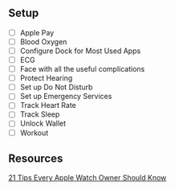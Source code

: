 ## Setup

- [ ] Apple Pay
- [ ] Blood Oxygen
- [ ] Configure Dock for Most Used Apps
- [ ] ECG
- [ ] Face with all the useful complications
- [ ] Protect Hearing
- [ ] Set up Do Not Disturb
- [ ] Set up Emergency Services
- [ ] Track Heart Rate
- [ ] Track Sleep
- [ ] Unlock Wallet
- [ ] Workout

## Resources

[21 Tips Every Apple Watch Owner Should Know](https://www.pcmag.com/how-to/20-tips-every-apple-watch-owner-should-know)
